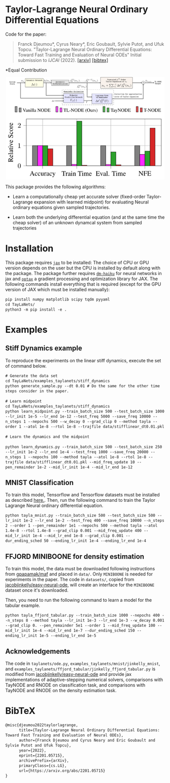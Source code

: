 # Taylor-Lagrange Neural Ordinary Differential Equations

Code for the paper:

> Franck Djeumou*, Cyrus Neary*, Eric Goubault, Sylvie Putot, and Ufuk Topcu. "Taylor-Lagrange Neural Ordinary Differential Equations: Toward Fast Training and Evaluation of Neural ODEs" Initial submission to _IJCAI_ (2022).
> [[arxiv]](https://arxiv.org/abs/2201.05715) [[bibtex]](#bibtex)

\*Equal Contribution

<p align="center">
<img align="middle" src="main2.svg" width="500" />
<img align="middle" src="main1.svg" width="500" />
</p>

This package provides the following algorithms:

- Learn a computationally cheap yet accurate solver (fixed-order Taylor-Lagrange expansion with learned midpoint) for evaluating Neural ordinary equations given sampled trajectories.

- Learn both the underlying differential equation (and at the same time the cheap solver) of an unknown dynamcal system from sampled trajectories



# Installation

This package requires [``jax``](https://github.com/google/jax) to be installed: The choice of CPU or GPU version depends on the user but the CPU is installed by default along with the package.
The package further requires [``dm-haiku``](https://github.com/deepmind/dm-haiku) for neural networks in jax and [``optax``](https://github.com/deepmind/optax) a gradient processing and optimization library for JAX. The following commands install everything that is required (except for the GPU version of JAX which must be installed manually):

```
pip install numpy matplotlib scipy tqdm pyyaml
cd TayLaNets/
python3 -m pip install -e . 
```

# Examples

## Stiff Dynamics example

To reproduce the experiments on the linear stiff dynamics, execute the set of command below.
```
# Generate the data set
cd TayLaNets/examples_taylanets/stiff_dynamics
python generate_sample.py --dt 0.01 # Do the same for the other time steps consider in the paper.

# Learn midpoint
cd TayLaNets/examples_taylanets/stiff_dynamics
python learn_midpoint.py --train_batch_size 500 --test_batch_size 1000 --lr_init 1e-5 --lr_end 1e-12 --test_freq 5000 --save_freq 10000 --n_steps 1 --nepochs 500 --w_decay 0 --grad_clip 0 --method tayla --order 1 --atol 1e-8 --rtol 1e-8 --trajfile data/stifflinear_dt0.01.pkl

# Learn the dynamics and the midpoint

python learn_dynamics.py --train_batch_size 500 --test_batch_size 250 --lr_init 1e-2 --lr_end 1e-4 --test_freq 1000 --save_freq 20000 --n_steps 1 --nepochs 100 --method tayla --atol 1e-8 --rtol 1e-8 --trajfile data/stifflinear_dt0.01.pkl --mid_freq_update 10 --pen_remainder 1e-2 --mid_lr_init 1e-4 --mid_lr_end 1e-12 
```

## MNIST Classification
To train this model, Tensorflow and Tensorflow datasets must be installed as described [here.](https://www.tensorflow.org/datasets/overview). Then, run the following command to train the Taylor Lagrange Neural ordinary differential equation.
```
python tayla_mnist.py --train_batch_size 500 --test_batch_size 500 --lr_init 1e-2 --lr_end 1e-2 --test_freq 400 --save_freq 10000 --n_steps 2 --order 1 --pen_remainder 1e1 --nepochs 500 --method tayla --atol 1.4e-8 --rtol 1.4e-8 --grad_clip 0.001 --mid_freq_update 400 --mid_lr_init 1e-4 --mid_lr_end 1e-8 --grad_clip 0.001 --dur_ending_sched 50 --ending_lr_init 1e-4 --ending_lr_end 1e-4
```

## FFJORD MINIBOONE for density estimation 
To train this model, the data must be downloaded following instructions from [gpapamak/maf](https://github.com/gpapamak/maf) and placed in `data/`. Only `MINIBOONE` is needed for experiments in the paper. The code in `datasets/`, copied from [jacobjinkelly/easy-neural-ode](https://github.com/jacobjinkelly/easy-neural-ode), will create an interface for the `MINIBOONE` dataset once it's downloaded. 

Then, you need to run the following command to learn a model for the tabular example.
```
python tayla_ffjord_tabular.py --train_batch_size 1000 --nepochs 400 --n_steps 8 --method tayla --lr_init 1e-3 --lr_end 1e-3 --w_decay 0.001 --grad_clip 0. --pen_remainder 5e1 --order 1 --mid_freq_update 100 --mid_lr_init 1e-4 --mid_lr_end 1e-7 --dur_ending_sched 150 --ending_lr_init 1e-5 --ending_lr_end 1e-5
```


## Acknowledgements
The code in `taylanets/ode.py`, `examples_taylanets/mnist/jinkelly_mnist`, and `examples_taylanets/ffjord_tabular/jinkelly_ffjord_tabular.py` is modified from [jacobjinkelly/easy-neural-ode](https://github.com/jacobjinkelly/easy-neural-ode) and provide jax implementations of adaptive-stepping numerical solvers, comparisons with TayNODE and RNODE on classification task, and comparisons with TayNODE and RNODE on the density estimation task.


# BibTeX

```
@misc{djeumou2022taylorlagrange,
      title={Taylor-Lagrange Neural Ordinary Differential Equations: Toward Fast Training and Evaluation of Neural ODEs}, 
      author={Franck Djeumou and Cyrus Neary and Eric Goubault and Sylvie Putot and Ufuk Topcu},
      year={2022},
      eprint={2201.05715},
      archivePrefix={arXiv},
      primaryClass={cs.LG},
      url={https://arxiv.org/abs/2201.05715}
}
```